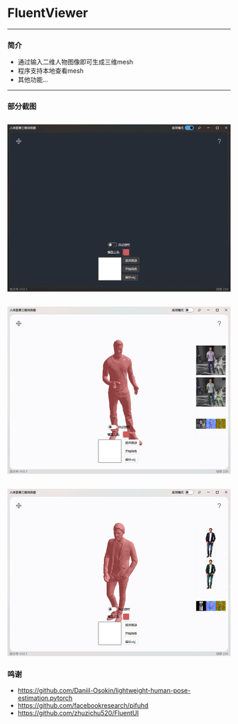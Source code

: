 # FluentViewer
--- ---
### 简介
* 通过输入二维人物图像即可生成三维mesh
* 程序支持本地查看mesh
* 其他功能...
---
### 部分截图
![img_3.png](img_3.png)
---
![img_1.png](img_1.png)
---
![img_2.png](img_2.png)
---
### 鸣谢
* https://github.com/Daniil-Osokin/lightweight-human-pose-estimation.pytorch
* https://github.com/facebookresearch/pifuhd
* https://github.com/zhuzichu520/FluentUI